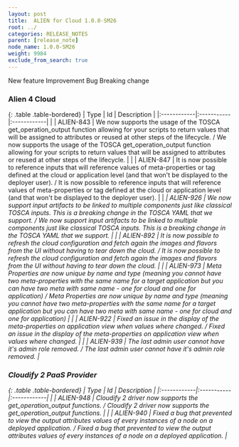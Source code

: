 ```yaml
---
layout: post
title:  ALIEN for Cloud 1.0.0-SM26
root: ../
categories: RELEASE_NOTES
parent: [release_note]
node_name: 1.0.0-SM26
weight: 9984
exclude_from_search: true
---
```





<i class="fa fa-plus text-success"></i> New feature <i class="fa fa-level-up text-primary"></i> Improvement  <i class="fa fa-bug text-danger"></i> Bug <i class="fa fa-exclamation-triangle text-warning"></i> Breaking change


### Alien 4 Cloud



  {: .table .table-bordered}
  | Type        | Id         | Description |
  |:------------|:-----------|:------------|
    |  <i class="fa fa-plus text-success"></i> | ALIEN-843 | We now supports the usage of the TOSCA get_operation_output function allowing for your scripts to return values that will be assigned to attributes or reused at other steps of the lifecycle. / We now supports the usage of the TOSCA get_operation_output function allowing for your scripts to return values that will be assigned to attributes or reused at other steps of the lifecycle. |
    |  <i class="fa fa-plus text-success"></i> | ALIEN-847 | It is now possible to reference inputs that will reference values of meta-properties or tag defined at the cloud or application level (and that won't be displayed to the deployer user). / It is now possible to reference inputs that will reference values of meta-properties or tag defined at the cloud or application level (and that won't be displayed to the deployer user). |
    |  <i class="fa fa-exclamation-triangle text-warning">  <i class="fa fa-plus text-success"></i> | ALIEN-926 | We now support input artifacts to be linked to multiple components just like classical TOSCA inputs. This is a breaking change in the TOSCA YAML that we support. / We now support input artifacts to be linked to multiple components just like classical TOSCA inputs. This is a breaking change in the TOSCA YAML that we support. |
      |  <i class="fa fa-level-up text-primary"></i> | ALIEN-892 | It is now possible to refresh the cloud configuration and fetch again the images and flavors from the UI without having to tear down the cloud. / It is now possible to refresh the cloud configuration and fetch again the images and flavors from the UI without having to tear down the cloud. |
    |  <i class="fa fa-level-up text-primary"></i> | ALIEN-973 | Meta Properties are now unique by name and type (meaning you cannot have two meta-properties with the same name for a target application but you can have two meta with same name - one for cloud and one for application) / Meta Properties are now unique by name and type (meaning you cannot have two meta-properties with the same name for a target application but you can have two meta with same name - one for cloud and one for application) |
      |  <i class="fa fa-bug text-danger"></i> | ALIEN-922 | Fixed an issue in the display of the meta-properties on application view when values where changed. / Fixed an issue in the display of the meta-properties on application view when values where changed. |
    |  <i class="fa fa-bug text-danger"></i> | ALIEN-939 | The last admin user cannot have it's admin role removed. / The last admin user cannot have it's admin role removed. |
  


### Cloudify 2 PaaS Provider



  {: .table .table-bordered}
  | Type        | Id         | Description |
  |:------------|:-----------|:------------|
    |  <i class="fa fa-plus text-success"></i> | ALIEN-948 | Cloudify 2 driver now supports the get_operation_output functions. / Cloudify 2 driver now supports the get_operation_output functions. |
        |  <i class="fa fa-bug text-danger"></i> | ALIEN-940 | Fixed a bug that prevented to view the output attributes values of every instances of a node on a deployed application. / Fixed a bug that prevented to view the output attributes values of every instances of a node on a deployed application. |
  

